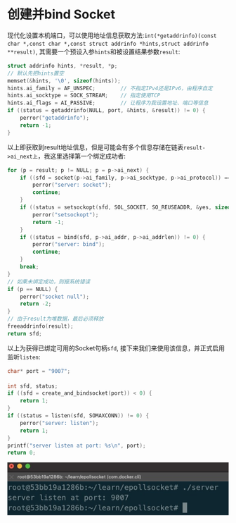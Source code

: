 # 创建并bind Socket

现代化设置本机端口，可以使用地址信息获取方法:`int(*getaddrinfo)(const char *,const char *,const struct addrinfo *hints,struct addrinfo **result)`, 其需要一个预设入参`hints`和被设置结果参数`result`:

```cpp
struct addrinfo hints, *result, *p;
// 默认先把hints置空
memset(&hints, '\0', sizeof(hints));
hints.ai_family = AF_UNSPEC;        // 不指定IPv4还是IPv6，由程序自定
hints.ai_socktype = SOCK_STREAM;    // 指定使用TCP
hints.ai_flags = AI_PASSIVE;        // 让程序为我设置地址、端口等信息
if ((status = getaddrinfo(NULL, port, &hints, &result)) != 0) {
    perror("getaddrinfo");
    return -1;
}
```
以上即获取到result地址信息，但是可能会有多个信息存储在链表`result->ai_next上`，我这里选择第一个绑定成功者:

```cpp
for (p = result; p != NULL; p = p->ai_next) {
    if ((sfd = socket(p->ai_family, p->ai_socktype, p->ai_protocol)) == -1) {
        perror("server: socket");
        continue;
    }
    if ((status = setsockopt(sfd, SOL_SOCKET, SO_REUSEADDR, &yes, sizeof(yes))) != 0) {
        perror("setsockopt");
        return -1;
    }
    if ((status = bind(sfd, p->ai_addr, p->ai_addrlen)) != 0) {
        perror("server: bind");
        continue;
    }
    break;
}
// 如果未绑定成功，则报系统错误
if (p == NULL) {
    perror("socket null");
    return -2;
}
// 由于result为堆数据，最后必须释放
freeaddrinfo(result);
return sfd;
```

以上为获得已绑定可用的Socket句柄`sfd`, 接下来我们来使用该信息，并正式启用监听`listen`:

```cpp
char* port = "9007";

int sfd, status;
if ((sfd = create_and_bindsocket(port)) < 0) {
    return 1;
}
if ((status = listen(sfd, SOMAXCONN)) != 0) {
    perror("server: listen");
    return 1;
}
printf("server listen at port: %s\n", port);
return 0;
```

![part1result](./assets/part1_result.jpg)
